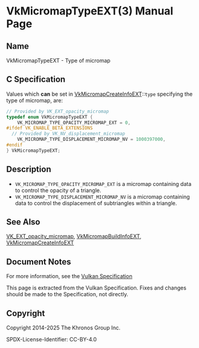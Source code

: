 # VkMicromapTypeEXT(3) Manual Page

## Name

VkMicromapTypeEXT - Type of micromap



## [](#_c_specification)C Specification

Values which **can** be set in [VkMicromapCreateInfoEXT](https://registry.khronos.org/vulkan/specs/latest/man/html/VkMicromapCreateInfoEXT.html)::`type` specifying the type of micromap, are:

```c++
// Provided by VK_EXT_opacity_micromap
typedef enum VkMicromapTypeEXT {
    VK_MICROMAP_TYPE_OPACITY_MICROMAP_EXT = 0,
#ifdef VK_ENABLE_BETA_EXTENSIONS
  // Provided by VK_NV_displacement_micromap
    VK_MICROMAP_TYPE_DISPLACEMENT_MICROMAP_NV = 1000397000,
#endif
} VkMicromapTypeEXT;
```

## [](#_description)Description

- `VK_MICROMAP_TYPE_OPACITY_MICROMAP_EXT` is a micromap containing data to control the opacity of a triangle.
- `VK_MICROMAP_TYPE_DISPLACEMENT_MICROMAP_NV` is a micromap containing data to control the displacement of subtriangles within a triangle.

## [](#_see_also)See Also

[VK\_EXT\_opacity\_micromap](https://registry.khronos.org/vulkan/specs/latest/man/html/VK_EXT_opacity_micromap.html), [VkMicromapBuildInfoEXT](https://registry.khronos.org/vulkan/specs/latest/man/html/VkMicromapBuildInfoEXT.html), [VkMicromapCreateInfoEXT](https://registry.khronos.org/vulkan/specs/latest/man/html/VkMicromapCreateInfoEXT.html)

## [](#_document_notes)Document Notes

For more information, see the [Vulkan Specification](https://registry.khronos.org/vulkan/specs/latest/html/vkspec.html#VkMicromapTypeEXT)

This page is extracted from the Vulkan Specification. Fixes and changes should be made to the Specification, not directly.

## [](#_copyright)Copyright

Copyright 2014-2025 The Khronos Group Inc.

SPDX-License-Identifier: CC-BY-4.0